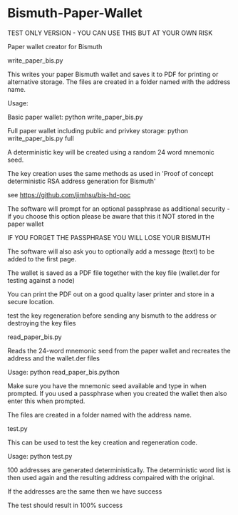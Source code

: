 # Bismuth-Paper-Wallet

TEST ONLY VERSION - YOU CAN USE THIS BUT AT YOUR OWN RISK

Paper wallet creator for Bismuth

write_paper_bis.py

This writes your paper Bismuth wallet and saves it to PDF for printing or alternative storage. The files are created in a folder named with the address name.

 Usage:

Basic paper wallet: python write_paper_bis.py

Full paper wallet including public and privkey storage: python write_paper_bis.py full
 
A deterministic key will be created using a random 24 word mnemonic seed.

The key creation uses the same methods as used in 'Proof of concept deterministic RSA address generation for Bismuth'

see https://github.com/jimhsu/bis-hd-poc
 
The software will prompt for an optional passphrase as additional security - if you choose this option please be aware that this it NOT stored in the paper wallet

IF YOU FORGET THE PASSPHRASE YOU WILL LOSE YOUR BISMUTH
 
The software will also ask you to optionally add a message (text) to be added to the first page.
 
The wallet is saved as a PDF file together with the key file (wallet.der for testing against a node)
 
You can print the PDF out on a good quality laser printer and store in a secure location.

test the key regeneration before sending any bismuth to the address or destroying the key files

read_paper_bis.py

Reads the 24-word mnemonic seed from the paper wallet and recreates the address and the wallet.der files

Usage: python read_paper_bis.python

Make sure you have the mnemonic seed available and type in when prompted. If you used a passphrase when you created the wallet then also enter this when prompted.

The files are created in a folder named with the address name.

test.py

This can be used to test the key creation and regeneration code.

Usage: python test.py

100 addresses are generated deterministically. The deterministic word list is then used again and the resulting address compaired with the original.

If the addresses are the same then we have success

The test should result in 100% success

